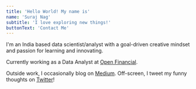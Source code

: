 ```yaml
---
title: 'Hello World! My name is'
name: 'Suraj Nag'
subtitle: 'I love exploring new things!'
buttonText: 'Contact Me'
---
```


I'm an India based data scientist/analyst with a goal-driven creative mindset and passion for learning and innovating.

Currently working as a Data Analyst at [Open Financial](https://open.money/).

Outside work, I occasionally blog on [Medium](https://medium.com/@suraj11nag/). Off-screen, I tweet my funny thoughts on [Twitter](https://twitter.com/Suraj11nag)!